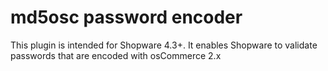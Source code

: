 md5osc password encoder
=======================
This plugin is intended for Shopware 4.3+. It enables Shopware to validate passwords that are encoded with osCommerce 2.x